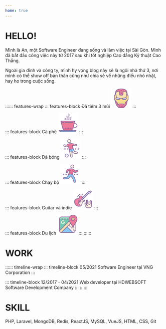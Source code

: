 ```yaml
---
home: true
---
```


# HELLO!
Mình là An, một Software Engineer đang sống và làm việc tại Sài Gòn.
Mình đã bắt đầu công việc này từ 2017 sau khi tốt nghiệp Cao đẳng Kỹ thuật Cao Thắng.

Ngoài gia đình và công ty, mình hy vọng blog này sẽ là ngôi nhà thứ 3, nơi mình có thể show off bản thân cũng như chia sẻ về những điều nhỏ nhặt, hay ho trong cuộc sống.

:::::: features-wrap
::: features-block Đã tiêm 3 mũi
![ironman](/images/hobbies/iron-man.png)
:::

::: features-block Cà phê
![cafe](/images/hobbies/cafe.png)
:::

::: features-block Đá bóng
![soccer](/images/hobbies/soccer.png)
:::

::: features-block Chạy bộ
![running](/images/hobbies/running.png)
<Strava/>
:::

::: features-block Guitar và indie
![music](/images/hobbies/rock-music.png)
<Spotify/>
:::

::: features-block Du lịch
![maps](/images/hobbies/google-maps.png)
:::
::::::

# WORK
:::::: timeline-wrap
::: timeline-block 05/2021
Software Engineer tại VNG Corporation
:::

::: timeline-block 12/2017 - 04/2021
Web developer tại HDWEBSOFT Software Development Company
:::
::::::

# SKILL
PHP,
Laravel,
MongoDB,
Redis,
ReactJS,
MySQL,
VueJS,
HTML,
CSS,
Git
